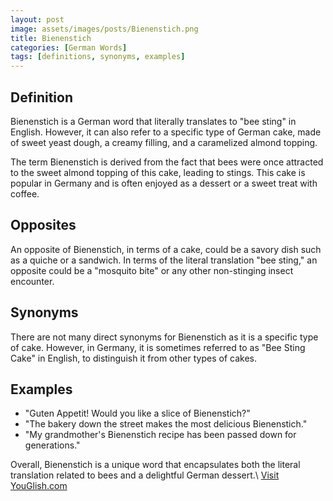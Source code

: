 ```yaml
---
layout: post
image: assets/images/posts/Bienenstich.png
title: Bienenstich
categories: [German Words]
tags: [definitions, synonyms, examples]
---
```


## Definition
Bienenstich is a German word that literally translates to "bee sting" in English. However, it can also refer to a specific type of German cake, made of sweet yeast dough, a creamy filling, and a caramelized almond topping. 

The term Bienenstich is derived from the fact that bees were once attracted to the sweet almond topping of this cake, leading to stings. This cake is popular in Germany and is often enjoyed as a dessert or a sweet treat with coffee.

## Opposites
An opposite of Bienenstich, in terms of a cake, could be a savory dish such as a quiche or a sandwich. In terms of the literal translation "bee sting," an opposite could be a "mosquito bite" or any other non-stinging insect encounter.

## Synonyms
There are not many direct synonyms for Bienenstich as it is a specific type of cake. However, in Germany, it is sometimes referred to as "Bee Sting Cake" in English, to distinguish it from other types of cakes. 

## Examples
- "Guten Appetit! Would you like a slice of Bienenstich?"
- "The bakery down the street makes the most delicious Bienenstich."
- "My grandmother's Bienenstich recipe has been passed down for generations."

Overall, Bienenstich is a unique word that encapsulates both the literal translation related to bees and a delightful German dessert.\ <a id="yg-widget-0" class="youglish-widget" data-query="Bienenstich" data-lang="german" data-components="8412" data-auto-start="0" data-bkg-color="theme_light" data-title="How%20to%20pronounce%20Bienenstich%20in%20German"  rel="nofollow" href="https://youglish.com">Visit YouGlish.com</a><script async src="https://youglish.com/public/emb/widget.js" charset="utf-8"></script>